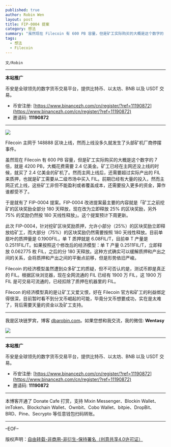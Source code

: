 ```yaml
---
published: true
author: Robin Wen
layout: post
title: FIP-0004 提案
category: 想法
summary: "虽然现在 Filecoin 有 600 PB 容量，但是矿工实际购买的大概是这个数字的 7 倍，就是 4200 PB，大概花费需要 2.4 亿美金。矿工已经在主网还没上线的时候，就买了 2.4 亿美金的矿机了。然而主网上线后，还需要超过实际产出的 FIL 来质押，也就是矿工需要从二级市场中买入 FIL。前期已经有大量的投入，然而主网正式上线，这些矿工非但不能盈利或者覆盖成本，还需要投入更多的资金，算作谁都受不了。Filecon 的经济模型真的是让矿工又爱又恨，好在 Filecoin 官方和矿工的利益绑定得很深，目前暂时看不到分叉币崛起的可能，毕竟分叉币想要成功，实在是太难了，背后需要天量的资金以及矿工支持。"
tags:
  - 想法
  - Filecoin
---
```


`文/Robin`

***

**本站推广**

币安是全球领先的数字货币交易平台，提供比特币、以太坊、BNB 以及 USDT 交易。

* 币安注册: [https://www.binancezh.com/cn/register/?ref=11190872](https://www.binancezh.com/cn/register/?ref=11190872)
* 邀请码: **11190872**

***

![](https://cdn.dbarobin.com/mebk5m1.png)

Filecoin 主网于 148888 区块上线，然而上线没多久就发生了头部矿机厂商停摆事件。

虽然现在 Filecoin 有 600 PB 容量，但是矿工实际购买的大概是这个数字的 7 倍，就是 4200 PB，大概花费需要 2.4 亿美金。矿工已经在主网还没上线的时候，就买了 2.4 亿美金的矿机了。然而主网上线后，还需要超过实际产出的 FIL 来质押，也就是矿工需要从二级市场中买入 FIL。前期已经有大量的投入，然而主网正式上线，这些矿工非但不能盈利或者覆盖成本，还需要投入更多的资金，算作谁都受不了。

于是就有了 FIP-0004 提案。FIP-0004 改进提案最主要的内容就是「矿工之前挖矿的区块奖励全部分 180 天释放，现在改为立即释放 25% 的区块奖励，另外 75% 的奖励仍然按 180 天线性释放」。这个提案预计下周更新。

此次 FIP-0004，针对挖矿区块奖励质押，允许小部分（25%）的区块奖励立即释放给矿工，而大部分（75%）的区块奖励仍然需要按照 180 天线性释放。目前单扇叶的质押量是 0.1900FIL，单 T 质押就是 6.08FIL/T，目前单 T 产量是 0.2511FIL/T。如果按照这个修改后的经济模型：单 T 产量 0.2511FIL/T，立即释放 0.062775 枚 FIL，之后的分 180 天释放。这种方式确实可以缓解质押和产出之间的关系，会将质押和产出之间的平衡点前移，但是形势依旧严峻。

Filecoin 的经济模型虽然遭到众多矿工的质疑，但不可否认的是，测试币即是真正的 FIL。根据区块浏览器，现在全网流通的 FIL 已经有 1900 万 FIL，这 1900 万 FIL 是可交易可流通的，已经扣除了质押在机器里的 FIL。

Filecon 的经济模型真的是让矿工又爱又恨，好在 Filecoin 官方和矿工的利益绑定得很深，目前暂时看不到分叉币崛起的可能，毕竟分叉币想要成功，实在是太难了，背后需要天量的资金以及矿工支持。

***

我是区块链罗宾，博客 [dbarobin.com](https://dbarobin.com/)。如果您想和我交流，我的微信: **Wentasy**

![](https://cdn.dbarobin.com/v4yywe2.png)

***

**本站推广**

币安是全球领先的数字货币交易平台，提供比特币、以太坊、BNB 以及 USDT 交易。

* 币安注册: [https://www.binancezh.com/cn/register/?ref=11190872](https://www.binancezh.com/cn/register/?ref=11190872)
* 邀请码: **11190872**

***

本博客开通了 Donate Cafe 打赏，支持 Mixin Messenger、Blockin Wallet、imToken、Blockchain Wallet、Ownbit、Cobo Wallet、bitpie、DropBit、BRD、Pine、Secrypto 等任意钱包扫码转账。

<center>
    <div class="--donate-button"
         data-button-id="f8b9df0d-af9a-460d-8258-d3f435445075"
    ></div>
</center>

***

–EOF–

版权声明：[自由转载-非商用-非衍生-保持署名（创意共享4.0许可证）](http://creativecommons.org/licenses/by-nc-nd/4.0/deed.zh)